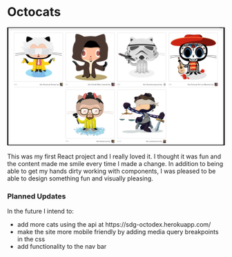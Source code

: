 # Octocats

<img src="./src/images/Octocats.png">

This was my first React project and I really loved it. I thought it was fun and the content made me smile every time I made a change. In addition to being able to get my hands dirty working with components, I was pleased to be able to design something fun and visually pleasing.

<h3> Planned Updates </h3>
In the future I intend to:
<ul>
  <li> add more cats using the api at https://sdg-octodex.herokuapp.com/ </li>
  <li> make the site more mobile friendly by adding media query breakpoints in the css </li>
  <li> add functionality to the nav bar </li>
</ul>
